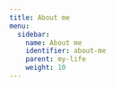 ```yaml
---
title: About me
menu:
  sidebar:
    name: About me
    identifier: about-me
    parent: my-life
    weight: 10
---
```

